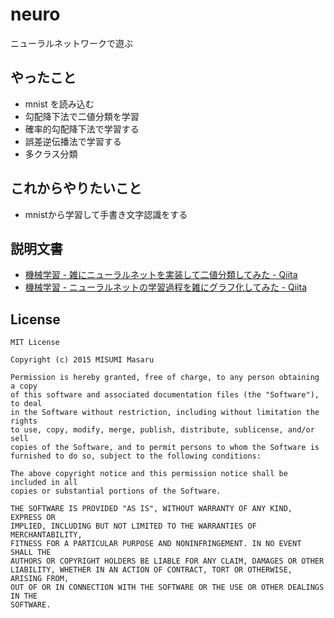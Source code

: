 # neuro

ニューラルネットワークで遊ぶ

## やったこと

* mnist を読み込む
* 勾配降下法で二値分類を学習
* 確率的勾配降下法で学習する
* 誤差逆伝播法で学習する
* 多クラス分類

## これからやりたいこと

* mnistから学習して手書き文字認識をする


## 説明文書
* [機械学習 - 雑にニューラルネットを実装して二値分類してみた - Qiita](http://qiita.com/deltam/items/355a9b23dea152df2617)
* [機械学習 - ニューラルネットの学習過程を雑にグラフ化してみた - Qiita](http://qiita.com/deltam/items/fa78f32670b8ee3cc431)



## License

```
MIT License

Copyright (c) 2015 MISUMI Masaru

Permission is hereby granted, free of charge, to any person obtaining a copy
of this software and associated documentation files (the "Software"), to deal
in the Software without restriction, including without limitation the rights
to use, copy, modify, merge, publish, distribute, sublicense, and/or sell
copies of the Software, and to permit persons to whom the Software is
furnished to do so, subject to the following conditions:

The above copyright notice and this permission notice shall be included in all
copies or substantial portions of the Software.

THE SOFTWARE IS PROVIDED "AS IS", WITHOUT WARRANTY OF ANY KIND, EXPRESS OR
IMPLIED, INCLUDING BUT NOT LIMITED TO THE WARRANTIES OF MERCHANTABILITY,
FITNESS FOR A PARTICULAR PURPOSE AND NONINFRINGEMENT. IN NO EVENT SHALL THE
AUTHORS OR COPYRIGHT HOLDERS BE LIABLE FOR ANY CLAIM, DAMAGES OR OTHER
LIABILITY, WHETHER IN AN ACTION OF CONTRACT, TORT OR OTHERWISE, ARISING FROM,
OUT OF OR IN CONNECTION WITH THE SOFTWARE OR THE USE OR OTHER DEALINGS IN THE
SOFTWARE.
```
